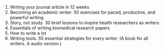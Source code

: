 1. Writing your journal article in 12 weeks
2. Becoming an academic writer: 50 exercises for paced, productive, and powerful writing
3. Story, not study. 30 brief lessons to inspire health researchers as writers
4. Essentials of writing biomedical research papers
5. How to write a lot
6. Writing tools. 55 essential strategies for every writer. (A book for all writers. A audio version.)


